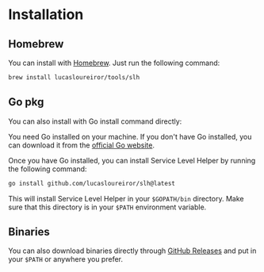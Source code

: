# Installation

## Homebrew
You can install with [Homebrew](https://brew.sh/). Just run the following command:

```bash
brew install lucasloureiror/tools/slh        
```

## Go pkg
You can also install with Go install command directly:

You need Go installed on your machine. If you don't have Go installed, you can download it from the [official Go website](https://golang.org/dl/).

Once you have Go installed, you can install Service Level Helper by running the following command:

```bash
go install github.com/lucasloureiror/slh@latest
```
This will install Service Level Helper in your `$GOPATH/bin` directory. Make sure that this directory is in your `$PATH` environment variable.


## Binaries

You can also download binaries directly through [GitHub Releases](https://github.com/lucasloureiror/slh/releases) and put in your `$PATH` or anywhere you prefer.
